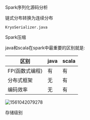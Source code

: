 Spark序列化源码分析

链式分布转换为连续分布





```
KryoSerializer.java

```







Spark压缩



java和scala在spark中最重要的区别就是:

| 区别           | java | scala |
| -------------- | ---- | ----- |
| FP(函数式编程) | 有   | 有    |
| 分布式框架     | 无   | 有    |
| 编码效率       | 无   | 有    |



![1561042079278](D:\Typora\workspace\bigdata\spark\Spark编程.png)



存储级别

